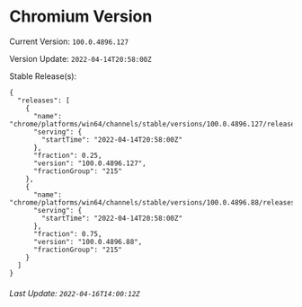# Chromium Version

Current Version: `100.0.4896.127`

Version Update: `2022-04-14T20:58:00Z`

Stable Release(s):
```
{
  "releases": [
    {
      "name": "chrome/platforms/win64/channels/stable/versions/100.0.4896.127/releases/1649969880",
      "serving": {
        "startTime": "2022-04-14T20:58:00Z"
      },
      "fraction": 0.25,
      "version": "100.0.4896.127",
      "fractionGroup": "215"
    },
    {
      "name": "chrome/platforms/win64/channels/stable/versions/100.0.4896.88/releases/1649969880",
      "serving": {
        "startTime": "2022-04-14T20:58:00Z"
      },
      "fraction": 0.75,
      "version": "100.0.4896.88",
      "fractionGroup": "215"
    }
  ]
}
```

###### Last Update: `2022-04-16T14:00:12Z`
